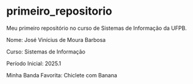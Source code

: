 # primeiro_repositorio
Meu primeiro repositório no curso de Sistemas de Informação da UFPB.

Nome: José Vinícius de Moura Barbosa

Curso: Sistemas de Informação

Período Inicial: 2025.1

Minha Banda Favorita: Chiclete com Banana